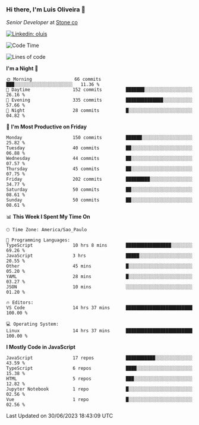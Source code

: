 ### Hi there, I'm Luis Oliveira 👋
*Senior Developer* at [Stone co](https://www.stone.com.br)  

[![Linkedin: oluis](https://img.shields.io/badge/-ooluis-blue?style=flat-square&logo=Linkedin&logoColor=white&link=https://www.linkedin.com/in/ooluis)](https://www.linkedin.com/in/ooluis/)

<!--START_SECTION:waka-->
![Code Time](http://img.shields.io/badge/Code%20Time-3%2C232%20hrs%2023%20mins-blue)

![Lines of code](https://img.shields.io/badge/From%20Hello%20World%20I%27ve%20Written-338.4%20thousand%20lines%20of%20code-blue)

**I'm a Night 🦉** 

```text
🌞 Morning                66 commits          ███░░░░░░░░░░░░░░░░░░░░░░   11.36 % 
🌆 Daytime                152 commits         ███████░░░░░░░░░░░░░░░░░░   26.16 % 
🌃 Evening                335 commits         ██████████████░░░░░░░░░░░   57.66 % 
🌙 Night                  28 commits          █░░░░░░░░░░░░░░░░░░░░░░░░   04.82 % 
```
📅 **I'm Most Productive on Friday** 

```text
Monday                   150 commits         ██████░░░░░░░░░░░░░░░░░░░   25.82 % 
Tuesday                  40 commits          ██░░░░░░░░░░░░░░░░░░░░░░░   06.88 % 
Wednesday                44 commits          ██░░░░░░░░░░░░░░░░░░░░░░░   07.57 % 
Thursday                 45 commits          ██░░░░░░░░░░░░░░░░░░░░░░░   07.75 % 
Friday                   202 commits         █████████░░░░░░░░░░░░░░░░   34.77 % 
Saturday                 50 commits          ██░░░░░░░░░░░░░░░░░░░░░░░   08.61 % 
Sunday                   50 commits          ██░░░░░░░░░░░░░░░░░░░░░░░   08.61 % 
```


📊 **This Week I Spent My Time On** 

```text
🕑︎ Time Zone: America/Sao_Paulo

💬 Programming Languages: 
TypeScript               10 hrs 8 mins       █████████████████░░░░░░░░   69.26 % 
JavaScript               3 hrs               █████░░░░░░░░░░░░░░░░░░░░   20.55 % 
Other                    45 mins             █░░░░░░░░░░░░░░░░░░░░░░░░   05.20 % 
YAML                     28 mins             █░░░░░░░░░░░░░░░░░░░░░░░░   03.27 % 
JSON                     10 mins             ░░░░░░░░░░░░░░░░░░░░░░░░░   01.20 % 

🔥 Editors: 
VS Code                  14 hrs 37 mins      █████████████████████████   100.00 % 

💻 Operating System: 
Linux                    14 hrs 37 mins      █████████████████████████   100.00 % 
```

**I Mostly Code in JavaScript** 

```text
JavaScript               17 repos            ███████████░░░░░░░░░░░░░░   43.59 % 
TypeScript               6 repos             ████░░░░░░░░░░░░░░░░░░░░░   15.38 % 
HTML                     5 repos             ███░░░░░░░░░░░░░░░░░░░░░░   12.82 % 
Jupyter Notebook         1 repo              █░░░░░░░░░░░░░░░░░░░░░░░░   02.56 % 
Vue                      1 repo              █░░░░░░░░░░░░░░░░░░░░░░░░   02.56 % 
```




 Last Updated on 30/06/2023 18:43:09 UTC
<!--END_SECTION:waka-->
